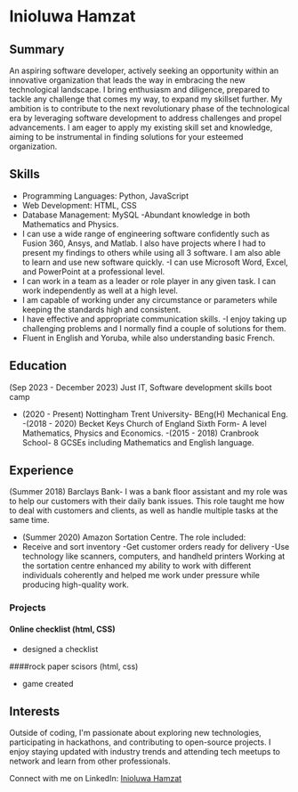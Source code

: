 # Inioluwa Hamzat

## Summary
An aspiring software developer, actively seeking an opportunity within an innovative
organization that leads the way in embracing the new technological landscape. I bring
enthusiasm and diligence, prepared to tackle any challenge that comes my way, to expand my
skillset further. My ambition is to contribute to the next revolutionary phase of the technological
era by leveraging software development to address challenges and propel advancements. I am
eager to apply my existing skill set and knowledge, aiming to be instrumental in finding solutions
for your esteemed organization.

## Skills
- Programming Languages: Python, JavaScript
- Web Development: HTML, CSS
- Database Management: MySQL
-Abundant knowledge in both Mathematics and Physics.
- I can use a wide range of engineering software confidently such as Fusion 360, Ansys,
and Matlab. I also have projects where I had to present my findings to others while using
all 3 software. I am also able to learn and use new software quickly.
  -I can use Microsoft Word, Excel, and PowerPoint at a professional level.
- I can work in a team as a leader or role player in any given task. I can work
independently as well at a high level.
- I am capable of working under any circumstance or parameters while keeping the
standards high and consistent.
- I have effective and appropriate communication skills.
  -I enjoy taking up challenging problems and I normally find a couple of solutions for them.
- Fluent in English and Yoruba, while also understanding basic French.

## Education
(Sep 2023 - December 2023) Just IT, Software development skills boot camp
- (2020 - Present) Nottingham Trent University- BEng(H) Mechanical Eng.
-(2018 - 2020) Becket Keys Church of England Sixth Form- A level Mathematics, Physics
and Economics.
-(2015 - 2018) Cranbrook School- 8 GCSEs including Mathematics and English
language.

## Experience
(Summer 2018) Barclays Bank- I was a bank floor assistant and my role was to help our
customers with their daily bank issues. This role taught me how to deal with customers
and clients, as well as handle multiple tasks at the same time.
- (Summer 2020) Amazon Sortation Centre. The role included:
- Receive and sort inventory
  -Get customer orders ready for delivery
  -Use technology like scanners, computers, and handheld printers
Working at the sortation centre enhanced my ability to work with different individuals coherently
and helped me work under pressure while producing high-quality work.

### Projects
#### Online checklist (html, CSS)
- designed a checklist

####rock paper scisors (html, css)
- game created


## Interests
Outside of coding, I'm passionate about exploring new technologies, participating in hackathons, and contributing to open-source projects. I enjoy staying updated with industry trends and attending tech meetups to network and learn from other professionals.

Connect with me on LinkedIn: [Inioluwa Hamzat](https://www.linkedin.com/in/iniohamzat/)
